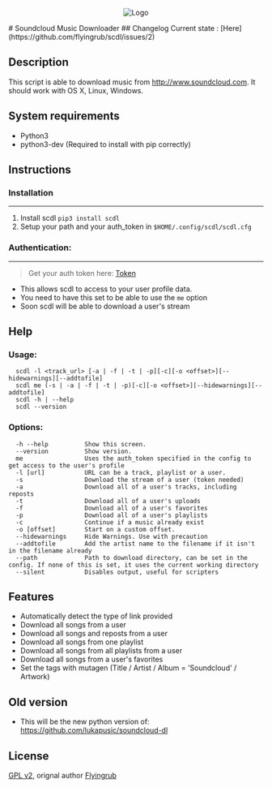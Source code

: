 <p align="center">
  <img src="http://soundcloud-dl.com/soundcloud-download-logo.png" alt="Logo"/>
</p>
# Soundcloud Music Downloader
## Changelog
Current state : [Here](https://github.com/flyingrub/scdl/issues/2)

## Description

This script is able to download music from http://www.soundcloud.com.
It should work with OS X, Linux, Windows.

## System requirements

* Python3
* python3-dev (Required to install with pip correctly)

## Instructions
### Installation
___
1. Install scdl `pip3 install scdl`
2. Setup your path and your auth_token in `$HOME/.config/scdl/scdl.cfg`


### Authentication:
___
> Get your auth token here: [Token](http://flyingrub.tk/soundcloud/)

* This allows scdl to access to your user profile data.
* You need to have this set to be able to use the `me` option
* Soon scdl will be able to download a user's stream

## Help
### Usage:
```
  scdl -l <track_url> [-a | -f | -t | -p][-c][-o <offset>][--hidewarnings][--addtofile]
  scdl me (-s | -a | -f | -t | -p)[-c][-o <offset>][--hidewarnings][--addtofile]
  scdl -h | --help
  scdl --version
```

### Options:
```
  -h --help          Show this screen.
  --version          Show version.
  me                 Uses the auth_token specified in the config to get access to the user's profile
  -l [url]           URL can be a track, playlist or a user.
  -s                 Download the stream of a user (token needed)
  -a                 Download all of a user's tracks, including reposts
  -t                 Download all of a user's uploads
  -f                 Download all of a user's favorites
  -p                 Download all of a user's playlists
  -c                 Continue if a music already exist
  -o [offset]        Start on a custom offset.
  --hidewarnings     Hide Warnings. Use with precaution
  --addtofile        Add the artist name to the filename if it isn't in the filename already
  --path             Path to download directory, can be set in the config. If none of this is set, it uses the current working directory
  --silent           Disables output, useful for scripters
```


## Features
* Automatically detect the type of link provided
* Download all songs from a user
* Download all songs and reposts from a user
* Download all songs from one playlist
* Download all songs from all playlists from a user
* Download all songs from a user's favorites
* Set the tags with mutagen (Title / Artist / Album = 'Soundcloud' / Artwork)


## Old version
 * This will be the new python version of: https://github.com/lukapusic/soundcloud-dl

## License

[GPL v2](https://www.gnu.org/licenses/gpl-2.0.txt), orignal author [Flyingrub](https://github.com/flyingrub)
